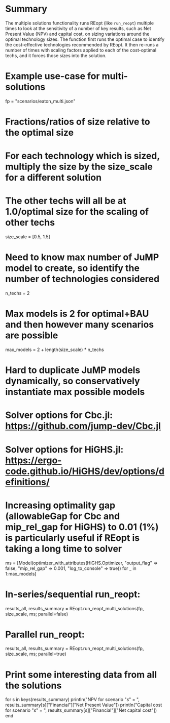 # Summary
The multiple solutions functionality runs REopt (like `run_reopt`) multiple times to look at the
sensitivity of a number of key results, such as Net Present Value (NPV) and capital cost, on
sizing variations around the optimal technology sizes. The function first runs the optimal case to
identify the cost-effective technologies recommended by REopt. It then re-runs a number of times with scaling factors applied to each of the cost-optimal techs, and it forces those sizes into the
solution. 

# Example use-case for multi-solutions
fp = "scenarios/eaton_multi.json"
# Fractions/ratios of size relative to the optimal size
# For each technology which is sized, multiply the size by the size_scale for a different solution
# The other techs will all be at 1.0/optimal size for the scaling of other techs
size_scale = [0.5, 1.5]
# Need to know max number of JuMP model to create, so identify the number of technologies considered
n_techs = 2
# Max models is 2 for optimal+BAU and then however many scenarios are possible
max_models = 2 + length(size_scale) * n_techs
# Hard to duplicate JuMP models dynamically, so conservatively instantiate max possible models
# Solver options for Cbc.jl: https://github.com/jump-dev/Cbc.jl
# Solver options for HiGHS.jl:  https://ergo-code.github.io/HiGHS/dev/options/definitions/
# Increasing optimality gap (allowableGap for Cbc and mip_rel_gap for HiGHS) to 0.01 (1%) is particularly useful if REopt is taking a long time to solver
ms = [Model(optimizer_with_attributes(HiGHS.Optimizer, 
    "output_flag" => false, "mip_rel_gap" => 0.001, "log_to_console" => true)) for _ in 1:max_models]

# In-series/sequential run_reopt:
results_all, results_summary = REopt.run_reopt_multi_solutions(fp, size_scale, ms; parallel=false)

# Parallel run_reopt:
results_all, results_summary = REopt.run_reopt_multi_solutions(fp, size_scale, ms; parallel=true)

# Print some interesting data from all the solutions
for s in keys(results_summary)
    println("NPV for scenario "*s*" = ", results_summary[s]["Financial"]["Net Present Value"])
    println("Capital cost for scenario "*s*" = ", results_summary[s]["Financial"]["Net capital cost"])
end